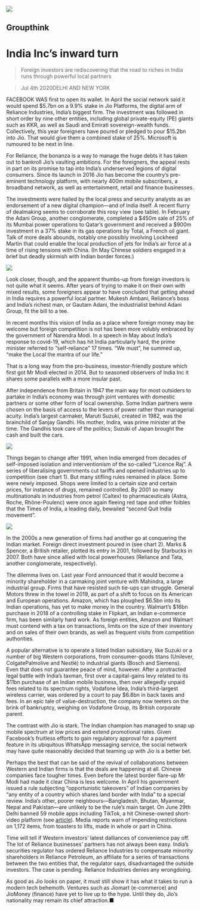 ![](./images/20200704_WBP005_1.jpg)

## Groupthink

# India Inc’s inward turn

> Foreign investors are rediscovering that the road to riches in India runs through powerful local partners

> Jul 4th 2020DELHI AND NEW YORK

FACEBOOK WAS first to open its wallet. In April the social network said it would spend $5.7bn on a 9.9% stake in Jio Platforms, the digital arm of Reliance Industries, India’s biggest firm. The investment was followed in short order by nine other entities, including global private-equity (PE) giants such as KKR, as well as Saudi and Emirati sovereign-wealth funds. Collectively, this year foreigners have poured or pledged to pour $15.2bn into Jio. That would give them a combined stake of 25%. Microsoft is rumoured to be next in line.

For Reliance, the bonanza is a way to manage the huge debts it has taken out to bankroll Jio’s vaulting ambitions. For the foreigners, the appeal rests in part on its promise to tap into India’s underserved legions of digital consumers. Since its launch in 2016 Jio has become the country’s pre-eminent technology platform, with nearly 400m mobile subscribers, a broadband network, as well as entertainment, retail and finance businesses.

The investments were hailed by the local press and security analysts as an endorsement of a new digital champion—and of India itself. A recent flurry of dealmaking seems to corroborate this rosy view (see table). In February the Adani Group, another conglomerate, completed a $450m sale of 25% of its Mumbai power operations to Qatar’s government and received a $900m investment in a 37% stake in its gas operations by Total, a French oil giant. Talk of more deals abounds, notably one possibly involving Lockheed Martin that could enable the local production of jets for India’s air force at a time of rising tensions with China. (In May Chinese soldiers engaged in a brief but deadly skirmish with Indian border forces.)

![](./images/20200704_WBC512_0.png)

Look closer, though, and the apparent thumbs-up from foreign investors is not quite what it seems. After years of trying to make it on their own with mixed results, some foreigners appear to have concluded that getting ahead in India requires a powerful local partner. Mukesh Ambani, Reliance’s boss and India’s richest man, or Gautam Adani, the industrialist behind Adani Group, fit the bill to a tee.

In recent months this vision of India as a place where foreign money may be welcome but foreign competition is not has been more volubly embraced by the government of Narendra Modi. In a speech in May about India’s response to covid-19, which has hit India particularly hard, the prime minister referred to “self-reliance” 17 times. “We must”, he summed up, “make the Local the mantra of our life.”

That is a long way from the pro-business, investor-friendly posture which first got Mr Modi elected in 2014. But to seasoned observers of India Inc it shares some parallels with a more insular past.

After independence from Britain in 1947 the main way for most outsiders to partake in India’s economy was through joint ventures with domestic partners or some other form of local ownership. Some Indian partners were chosen on the basis of access to the levers of power rather than managerial acuity. India’s largest carmaker, Maruti Suzuki, created in 1982, was the brainchild of Sanjay Gandhi. His mother, Indira, was prime minister at the time. The Gandhis took care of the politics; Suzuki of Japan brought the cash and built the cars.

![](./images/20200704_WBC282_0.png)

Things began to change after 1991, when India emerged from decades of self-imposed isolation and interventionism of the so-called “Licence Raj”. A series of liberalising governments cut tariffs and opened industries up to competition (see chart 1). But many stifling rules remained in place. Some were newly imposed. Shops were limited to a certain size and certain prices, for instance of drugs, remained controlled. By 2001 so many multinationals in industries from petrol (Caltex) to pharmaceuticals (Astra, Roche, Rhône-Poulenc) were once again fleeing red tape and other foibles that the Times of India, a leading daily, bewailed “second Quit India movement”.

![](./images/20200704_WBC300.png)

In the 2000s a new generation of firms had another go at conquering the Indian market. Foreign direct investment poured in (see chart 2). Marks & Spencer, a British retailer, plotted its entry in 2001, followed by Starbucks in 2007. Both have since allied with local powerhouses (Reliance and Tata, another conglomerate, respectively).

The dilemma lives on. Last year Ford announced that it would become a minority shareholder in a carmaking joint venture with Mahindra, a large industrial group. Firms that have resisted such tie-ups can struggle. General Motors threw in the towel in 2019, as part of a shift to focus on its American and European operations. Amazon, which has ploughed $6.5bn into its Indian operations, has yet to make money in the country. Walmart’s $16bn purchase in 2018 of a controlling stake in Flipkart, an Indian e-commerce firm, has been similarly hard work. As foreign entities, Amazon and Walmart must contend with a tax on transactions, limits on the size of their inventory and on sales of their own brands, as well as frequent visits from competition authorities.

A popular alternative is to operate a listed Indian subsidiary, like Suzuki or a number of big Western corporations, from consumer-goods titans (Unilever, ColgatePalmolive and Nestlé) to industrial giants (Bosch and Siemens). Even that does not guarantee peace of mind, however. After a protracted legal battle with India’s taxman, first over a capital-gains levy related to its $11bn purchase of an Indian mobile business, then over allegedly unpaid fees related to its spectrum rights, Vodafone Idea, India’s third-largest wireless carrier, was ordered by a court to pay $6.8bn in back taxes and fees. In an epic tale of value-destruction, the company now teeters on the brink of bankruptcy, weighing on Vodafone Group, its British corporate parent.

The contrast with Jio is stark. The Indian champion has managed to snap up mobile spectrum at low prices and extend promotional rates. Given Facebook’s fruitless efforts to gain regulatory approval for a payment feature in its ubiquitous WhatsApp messaging service, the social network may have quite reasonably decided that teaming up with Jio is a better bet.

Perhaps the best that can be said of the revival of collaborations between Western and Indian firms is that the deals are happening at all. Chinese companies face tougher times. Even before the latest border flare-up Mr Modi had made it clear China is less welcome. In April his government issued a rule subjecting “opportunistic takeovers” of Indian companies by “any entity of a country which shares land border with India” to a special review. India’s other, poorer neighbours—Bangladesh, Bhutan, Myanmar, Nepal and Pakistan—are unlikely to be the rule’s main target. On June 29th Delhi banned 59 mobile apps including TikTok, a hit Chinese-owned short-video platform (see [article](https://www.economist.com//asia/2020/07/02/indias-ban-on-tiktok-deprives-the-country-of-a-favourite-pastime)). Media reports warn of impending restrictions on 1,172 items, from toasters to lifts, made in whole or part in China.

Time will tell if Western investors’ latest dalliances of convenience pay off. The lot of Reliance businesses’ partners has not always been easy. India’s securities regulator has ordered Reliance Industries to compensate minority shareholders in Reliance Petroleum, an affiliate for a series of transactions between the two entities that, the regulator says, disadvantaged the outside investors. The case is pending. Reliance Industries denies any wrongdoing.

As good as Jio looks on paper, it must still show it has what it takes to run a modern tech behemoth. Ventures such as Jiomart (e-commerce) and JioMoney (finance) have yet to live up to the hype. Until they do, Jio’s nationality may remain its chief attraction.■